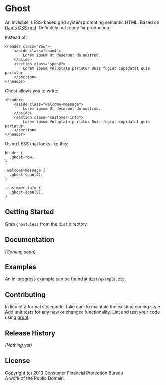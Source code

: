 # Ghost

An invisible, LESS-based grid system promoting semantic HTML. Based on [Dan's CSS grid](https://fake.ghe.domain/pages/danmurphy/DansDoodles/html5-framework/grid-system/grid_percent.html). Definitely not ready for production.

Instead of:

```
<header class="row">
    <aside class="span4">
        Lorem ipsum Ut deserunt do nostrud. 
    </aside>
    <section class="span8">
        Lorem ipsum Voluptate pariatur Duis fugiat cupidatat quis pariatur.
    </section>
</header>
```

Ghost allows you to write:

```
<header>
    <aside class="welcome-message">
        Lorem ipsum Ut deserunt do nostrud. 
    </aside>
    <section class="customer-info">
        Lorem ipsum Voluptate pariatur Duis fugiat cupidatat quis pariatur.
    </section>
</header>
```

Using LESS that looks like this:

```
header {
  .ghost-row;
}

.welcome-message {
  .ghost-span(4);
}

.customer-info {
  .ghost-span(8);
}
```

## Getting Started

Grab `ghost.less` from the `dist` directory.

## Documentation
_(Coming soon)_

## Examples

An in-progress example can be found at `dist/example.zip`.

## Contributing
In lieu of a formal styleguide, take care to maintain the existing coding style. Add unit tests for any new or changed functionality. Lint and test your code using [grunt](http://gruntjs.com/).

## Release History
_(Nothing yet)_

## License
Copyright (c) 2013 Consumer Financial Protection Bureau  
A work of the Public Domain.
